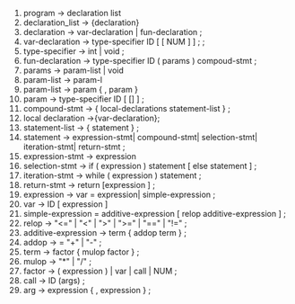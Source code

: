 1. program -> declaration list
2. declaration_list -> {declaration}
3. declaration -> var-declaration | fun-declaration ;
4. var-declaration  -> type-specifier ID [ [ NUM ] ] ; ;
5. type-specifier  -> int | void ;
6. fun-declaration  -> type-specifier ID ( params ) compoud-stmt ;
7. params -> param-list | void
8. param-list -> param-l
9. param-list -> param { , param }
10. param  -> type-specifier ID [ [] ] ;
11. compound-stmt  -> { local-declarations statement-list } ;
12. local declaration ->{var-declaration};
13. statement-list  -> { statement } ;
14. statement ->  expression-stmt| compound-stmt| selection-stmt| iteration-stmt| return-stmt  ; 
15. expression-stmt ->  expression 
16. selection-stmt -> if ( expression ) statement [ else statement ] ;
17. iteration-stmt -> while ( expression ) statement ;
18. return-stmt -> return [expression ] ;
19. expression -> var = expression| simple-expression ;
20. var -> ID [ expression ]
21. simple-expression = additive-expression [ relop additive-expression ] ;
22. relop -> "<=" | "<" | ">" | ">=" | "==" | "!=" ;
23. additive-expression -> term { addop term } ;
24. addop ->  = "+" | "-" ;
25. term  -> factor { mulop factor } ;
26. mulop ->  "*" | "/" ;
27. factor -> ( expression ) | var | call | NUM ;
28. call  ->  ID (args) ;
29. arg -> expression { , expression } ;